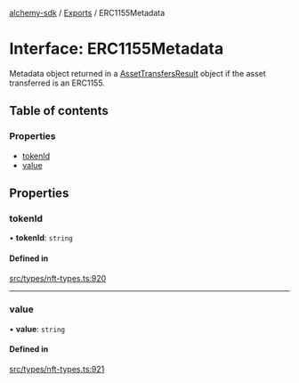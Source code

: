[alchemy-sdk](../README.md) / [Exports](../modules.md) / ERC1155Metadata

# Interface: ERC1155Metadata

Metadata object returned in a [AssetTransfersResult](AssetTransfersResult.md) object if the asset
transferred is an ERC1155.

## Table of contents

### Properties

- [tokenId](ERC1155Metadata.md#tokenid)
- [value](ERC1155Metadata.md#value)

## Properties

### tokenId

• **tokenId**: `string`

#### Defined in

[src/types/nft-types.ts:920](https://github.com/alchemyplatform/alchemy-sdk-js/blob/311be54/src/types/nft-types.ts#L920)

___

### value

• **value**: `string`

#### Defined in

[src/types/nft-types.ts:921](https://github.com/alchemyplatform/alchemy-sdk-js/blob/311be54/src/types/nft-types.ts#L921)
